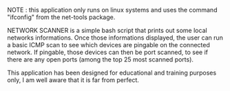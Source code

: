 NOTE : this application only runs on linux systems and uses the command "ifconfig" from the net-tools package.

NETWORK SCANNER is a simple bash script that prints out some local networks informations.
Once those informations displayed, the user can run a basic ICMP scan to see which devices are pingable on the connected network.
If pingable, those devices can then be port scanned, to see if there are any open ports (among the top 25 most scanned ports).

This application has been designed for educational and training purposes only, I am well aware that it is far from perfect.
